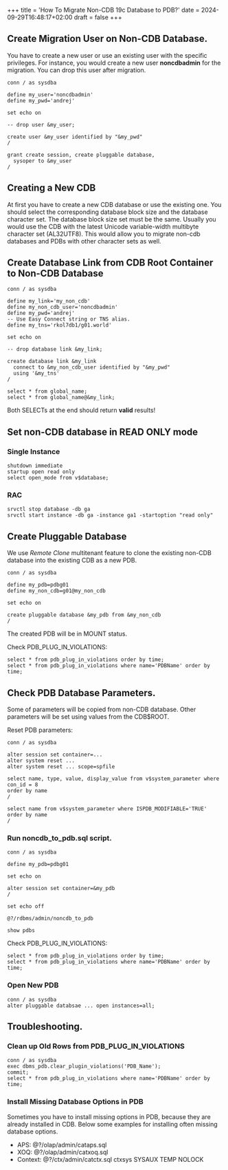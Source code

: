 +++
title = 'How To Migrate Non-CDB 19c Database to PDB?'
date = 2024-09-29T16:48:17+02:00
draft = false
+++

## Create Migration User on Non-CDB Database.

You have to create a new user or use an existing user with the
specific privileges. For instance, you would create a new user
**noncdbadmin** for the migration. You can drop this user after 
migration.

```
conn / as sysdba

define my_user='noncdbadmin'
define my_pwd='andrej'

set echo on

-- drop user &my_user;

create user &my_user identified by "&my_pwd"
/

grant create session, create pluggable database,
  sysoper to &my_user
/
```

## Creating a New CDB

At first you have to create a new CDB database or use the existing one.
You should select the corresponding database block size and the 
database character set. The database block size set must be the same. 
Usually you would use the CDB with the latest Unicode variable-width 
multibyte character set (AL32UTF8). This would allow you to 
migrate non-cdb databases and PDBs with other character sets as well.

## Create Database Link from CDB Root Container to Non-CDB Database

```
conn / as sysdba

define my_link='my_non_cdb'
define my_non_cdb_user='noncdbadmin'
define my_pwd='andrej'
-- Use Easy Connect string or TNS alias.
define my_tns='rkol7db1/g01.world'

set echo on

-- drop database link &my_link;

create database link &my_link
  connect to &my_non_cdb_user identified by "&my_pwd"
  using '&my_tns'
/

select * from global_name;
select * from global_name@&my_link;
```

Both SELECTs at the end should return **valid** results!

## Set non-CDB database in READ ONLY mode

### Single Instance

```
shutdown immediate
startup open read only
select open_mode from v$database;
```

### RAC

```
srvctl stop database -db ga
srvctl start instance -db ga -instance ga1 -startoption "read only"
```

## Create Pluggable Database

We use *Remote Clone* multitenant feature to clone the existing
non-CDB database into the existing CDB as a new PDB.

```
conn / as sysdba

define my_pdb=pdbg01
define my_non_cdb=g01@my_non_cdb

set echo on

create pluggable database &my_pdb from &my_non_cdb
/
```

The created PDB will be in MOUNT status.

Check PDB_PLUG_IN_VIOLATIONS:

```
select * from pdb_plug_in_violations order by time;
select * from pdb_plug_in_violations where name='PDBName' order by time;
```

## Check PDB Database Parameters.

Some of parameters will be copied from non-CDB database. Other parameters
will be set using values from the CDB$ROOT.


Reset PDB parameters:
```
conn / as sysdba

alter session set container=...
alter system reset ...
alter system reset ... scope=spfile

select name, type, value, display_value from v$system_parameter where con_id = 8
order by name
/

select name from v$system_parameter where ISPDB_MODIFIABLE='TRUE'
order by name
/

```
### Run noncdb_to_pdb.sql script.

```
conn / as sysdba

define my_pdb=pdbg01

set echo on

alter session set container=&my_pdb
/

set echo off

@?/rdbms/admin/noncdb_to_pdb

show pdbs
```

Check PDB_PLUG_IN_VIOLATIONS:

```
select * from pdb_plug_in_violations order by time;
select * from pdb_plug_in_violations where name='PDBName' order by time;
```

### Open New PDB

```
conn / as sysdba
alter pluggable databsae ... open instances=all;
```

## Troubleshooting.

### Clean up Old Rows from PDB_PLUG_IN_VIOLATIONS

```
conn / as sysdba
exec dbms_pdb.clear_plugin_violations('PDB_Name');
commit;
select * from pdb_plug_in_violations where name='PDBName' order by time;
```

### Install Missing Database Options in PDB

Sometimes you have to install missing options in PDB, because they 
are already installed in CDB. Below some examples for installing
often missing database options.

- APS: @?/olap/admin/cataps.sql
- XOQ: @?/olap/admin/catxoq.sql
- Context: @?/ctx/admin/catctx.sql ctxsys SYSAUX TEMP NOLOCK

